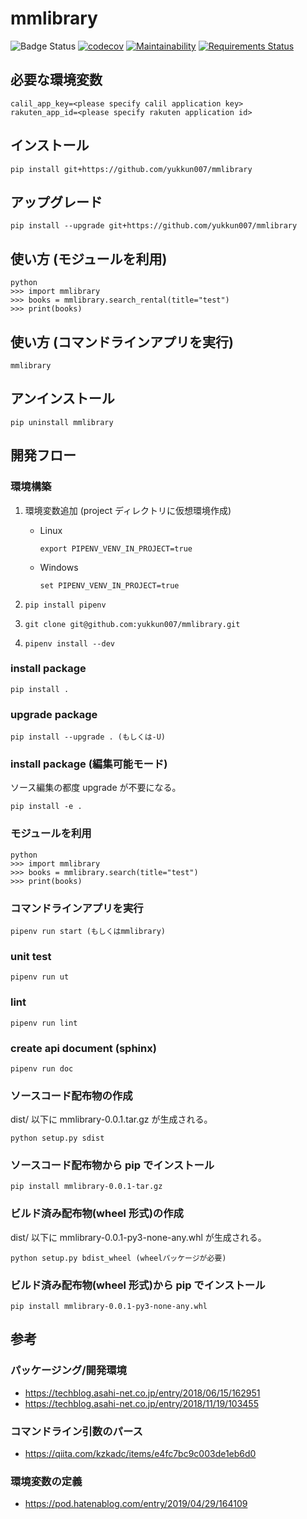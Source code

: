# mmlibrary

![Badge Status](https://travis-ci.org/yukkun007/wisteria.svg?branch=master)
[![codecov](https://codecov.io/gh/yukkun007/wisteria/branch/master/graph/badge.svg)](https://codecov.io/gh/yukkun007/wisteria)
[![Maintainability](https://api.codeclimate.com/v1/badges/8b23ee7de6202ce120b1/maintainability)](https://codeclimate.com/github/yukkun007/wisteria/maintainability)
[![Requirements Status](https://requires.io/github/yukkun007/wisteria/requirements.svg?branch=master)](https://requires.io/github/yukkun007/wisteria/requirements/?branch=master)

## 必要な環境変数

```(sh)
calil_app_key=<please specify calil application key>
rakuten_app_id=<please specify rakuten application id>
```

## インストール

```(sh)
pip install git+https://github.com/yukkun007/mmlibrary
```

## アップグレード

```(sh)
pip install --upgrade git+https://github.com/yukkun007/mmlibrary
```

## 使い方 (モジュールを利用)

```(sh)
python
>>> import mmlibrary
>>> books = mmlibrary.search_rental(title="test")
>>> print(books)
```

## 使い方 (コマンドラインアプリを実行)

```(sh)
mmlibrary
```

## アンインストール

```(sh)
pip uninstall mmlibrary
```

## 開発フロー

### 環境構築

1. 環境変数追加 (project ディレクトリに仮想環境作成)

   - Linux

     ```(sh)
     export PIPENV_VENV_IN_PROJECT=true
     ```

   - Windows

     ```(sh)
     set PIPENV_VENV_IN_PROJECT=true
     ```

1. `pip install pipenv`
1. `git clone git@github.com:yukkun007/mmlibrary.git`
1. `pipenv install --dev`

### install package

```(sh)
pip install .
```

### upgrade package

```(sh)
pip install --upgrade . (もしくは-U)
```

### install package (編集可能モード)

ソース編集の都度 upgrade が不要になる。

```(sh)
pip install -e .
```

### モジュールを利用

```(sh)
python
>>> import mmlibrary
>>> books = mmlibrary.search(title="test")
>>> print(books)
```

### コマンドラインアプリを実行

```(sh)
pipenv run start (もしくはmmlibrary)
```

### unit test

```(sh)
pipenv run ut
```

### lint

```(sh)
pipenv run lint
```

### create api document (sphinx)

```(sh)
pipenv run doc
```

### ソースコード配布物の作成

dist/ 以下に mmlibrary-0.0.1.tar.gz が生成される。

```(sh)
python setup.py sdist
```

### ソースコード配布物から pip でインストール

```(sh)
pip install mmlibrary-0.0.1-tar.gz
```

### ビルド済み配布物(wheel 形式)の作成

dist/ 以下に mmlibrary-0.0.1-py3-none-any.whl が生成される。

```(sh)
python setup.py bdist_wheel (wheelパッケージが必要)
```

### ビルド済み配布物(wheel 形式)から pip でインストール

```(sh)
pip install mmlibrary-0.0.1-py3-none-any.whl
```

## 参考

### パッケージング/開発環境

- <https://techblog.asahi-net.co.jp/entry/2018/06/15/162951>
- <https://techblog.asahi-net.co.jp/entry/2018/11/19/103455>

### コマンドライン引数のパース

- <https://qiita.com/kzkadc/items/e4fc7bc9c003de1eb6d0>

### 環境変数の定義

- <https://pod.hatenablog.com/entry/2019/04/29/164109>
